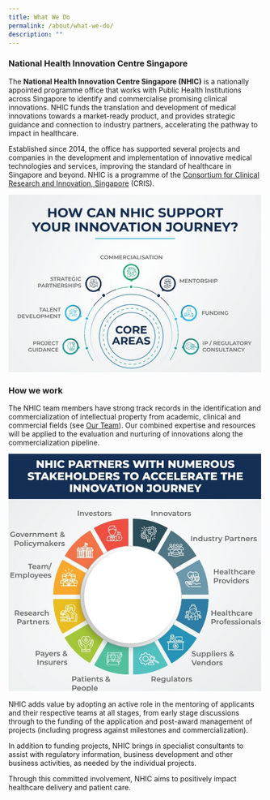```yaml
---
title: What We Do
permalink: /about/what-we-do/
description: ""
---
```

### **National Health Innovation Centre Singapore**

The **National Health Innovation Centre Singapore (NHIC)** is a nationally appointed programme office that works with Public Health Institutions across Singapore to identify and commercialise promising clinical innovations. NHIC funds the translation and development of medical innovations towards a market-ready product, and provides strategic guidance and connection to industry partners, accelerating the pathway to impact in healthcare.

Established since 2014, the office has supported several projects and companies in the development and implementation of innovative medical technologies and services, improving the standard of healthcare in Singapore and beyond. NHIC is a programme of the [Consortium for Clinical Research and Innovation, Singapore](https://cris.sg) (CRIS).

<img src="/images/Programmes/img-20230822-wa0032%20revised.jpg" style="width:500px">

### **How we work**

The NHIC team members have strong track records in the identification and commercialization of intellectual property from academic, clinical and commercial fields (see&nbsp;[Our Team](/about/our-team/senior-management/)). Our combined expertise and resources will be applied to the evaluation and nurturing of innovations along the commercialization pipeline.

<img src="/images/Programmes/img-20230822-wa0031_revised.jpg" style="width:500px">

NHIC adds value by adopting an active role in the mentoring of applicants and their respective teams at all stages, from early stage discussions through to the funding of the application and post-award management of projects (including progress against milestones and commercialization).

In addition to funding projects, NHIC brings in specialist consultants to assist with regulatory information, business development and other business activities, as needed by the individual projects.

Through this committed involvement, NHIC aims to positively impact healthcare delivery and patient care.